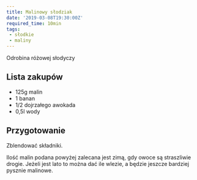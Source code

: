 ```yaml
---
title: Malinowy słodziak
date: '2019-03-08T19:30:00Z'
required_time: 10min
tags:
 - słodkie
 - maliny
---
```


Odrobina różowej słodyczy

<!---- splitter ---->

## Lista zakupów

- 125g malin
- 1 banan
- 1/2 dojrzałego awokada
- 0,5l wody

<!---- splitter ---->

## Przygotowanie

Zblendować składniki.

Ilość malin podana powyżej zalecana jest zimą, gdy owoce są straszliwie drogie. Jeżeli jest lato to można dać ile wlezie, a będzie jeszcze bardziej pysznie malinowe.
